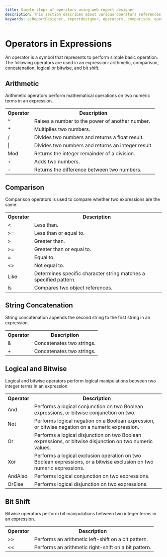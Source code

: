 ```yaml
---
title: Simple steps of operators using web report designer
description: This section describes about various operators references of expression using the Bold Report Designer
keywords: ejReportDesigner, reportdesigner, operators, comparison, queryfilter
---
```


# Operators in Expressions

An operator is a symbol that represents to perform simple basic operation. The following operators are used in an expression: arithmetic, comparison, concatenation, logical or bitwise, and bit shift.

## Arithmetic

Arithmetic operators perform mathematical operations on two numeric terms in an expression.

<table>
<tr>
<th>Operator</th>
<th>Description</th>
</tr>
<tr>
<td>^</td>
<td>
Raises a number to the power of another number.
</td>
</tr>
<tr>
<td>*</td>
<td>
Multiplies two numbers.
</td>
</tr>
<tr>
<td>/</td>
<td>
Divides two numbers and returns a float result.
</td>
</tr>
<tr>
<td>|</td>
<td>
Divides two numbers and returns an integer result.
</td>
</tr>
<tr>
<td>Mod</td>
<td>
Returns the integer remainder of a division.
</td>
</tr>
<tr>
<td>+</td>
<td>
Adds two numbers.
</td>
</tr>
<tr>
<td>-</td>
<td>
Returns the difference between two numbers.
</td>
</tr>
</table>

## Comparison

Comparison operators is used to compare whether two expressions are the same.

<table>
<tr>
<th>Operator</th>
<th>Description</th>
</tr>
<tr>
<td>&lt;</td>
<td>
Less than.
</td>
</tr>
<tr>
<td>&gt;=</td>
<td>
Less than or equal to.
</td>
</tr>
<tr>
<td>></td>
<td>
Greater than.
</td>
</tr>
<tr>
<td>>=</td>
<td>
Greater than or equal to.
</td>
</tr>
<tr>
<td>=</td>
<td>
Equal to.
</td>
</tr>
<tr>
<td><></td>
<td>
Not equal to.
</td>
</tr>
<tr>
<td>Like</td>
<td>
Determines specific character string matches a specified pattern.
</td>
</tr>
<tr>
<td>Is</td>
<td>
Compares two object references.
</td>
</tr>
</table>

## String Concatenation

String concatenation appends the second string to the first string in an expression.

<table>
<tr>
<th>Operator</th>
<th>Description</th>
</tr>
<tr>
<td>&</td>
<td>
Concatenates two strings.
</td>
</tr>
<tr>
<td>+</td>
<td>
Concatenates two strings.
</td>
</tr>
</table>

## Logical and Bitwise

Logical and bitwise operators perform logical manipulations between two integer terms in an expression.

<table>
<tr>
<th>Operator</th>
<th>Description</th>
</tr>
<tr>
<td>And</td>
<td>
Performs a logical conjunction on two Boolean expressions, or bitwise conjunction on two.
</td>
</tr>
<tr>
<td>Not</td>
<td>
Performs logical negation on a Boolean expression, or bitwise negation on a numeric expression.
</td>
</tr>
<tr>
<td>Or</td>
<td>
Performs a logical disjunction on two Boolean expressions, or bitwise disjunction on two numeric values.
</td>
</tr>
<tr>
<td>Xor</td>
<td>
Performs a logical exclusion operation on two Boolean expressions, or a bitwise exclusion on two numeric expressions.
</td>
</tr>
<tr>
<td>AndAlso</td>
<td>
Performs logical conjunction on two expressions.
</td>
</tr>
<tr>
<td>OrElse</td>
<td>
Performs logical disjunction on two expressions.
</td>
</tr>
</table>

## Bit Shift

Bitwise operators perform bit manipulations between two integer terms in an expression.

<table>
<tr>
<th>Operator</th>
<th>Description</th>
</tr>
<tr>
<td>&gt;&gt;</td>
<td>
Performs an arithmetic left-shift on a bit pattern.
</td>
</tr>
<tr>
<td>&lt;&lt;</td>
<td>
Performs an arithmetic right-shift on a bit pattern.
</td>
</tr>
</table>